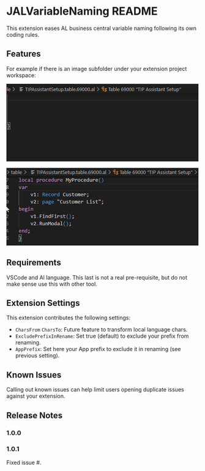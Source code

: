 # JALVariableNaming README

This extension eases AL business central variable naming following its own coding rules.

## Features


For example if there is an image subfolder under your extension project workspace:

![alt text](./images/IntroWithVarMode.gif)


![alt text](./images/SelRename.gif)

## Requirements

VSCode and Al language. This last is not a real pre-requisite, but do not make sense use this with other tool.

## Extension Settings

This extension contributes the following settings:

* `CharsFrom` `CharsTo`: Future feature to transform local language chars.
* `ExcludePrefixInRename`: Set true (default) to exclude your prefix from renaming.
* `AppPrefix`: Set here your App prefix to exclude it in renaming (see previous setting).

## Known Issues

Calling out known issues can help limit users opening duplicate issues against your extension.

## Release Notes



### 1.0.0



### 1.0.1

Fixed issue #.

